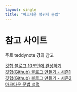 ```yaml
---   
layout: single 
title: "마크다운 랭귀지 문법"
---   
```


# 참고 사이트  
주로 teddynote 강의 참고  

[깃헙 블로그 10분안에 완성하기](https://www.youtube.com/watch?v=ACzFIAOsfpM)   
[깃헙(Github) 블로그 만들기 - 시즌1](https://www.youtube.com/playlist?list=PLIMb_GuNnFwfQBZQwD-vCZENL5YLDZekr)   <br>
[깃헙(Github) 블로그 만들기 - 시즌2](https://www.youtube.com/watch?v=p1cdQPw-JME&list=PLIMb_GuNnFwfMm3alTSOmDK4AnpdG7USY&pp=iAQB)   
[마크다운 문법 설명](https://www.heropy.dev/p/B74sNE)   
